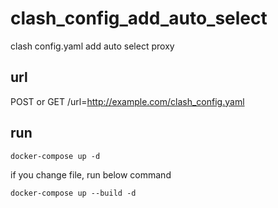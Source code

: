# clash_config_add_auto_select
clash config.yaml add auto select proxy


## url

POST or GET
/url=http://example.com/clash_config.yaml

## run

```shell
docker-compose up -d
```

if you change file, run below command
```shell
docker-compose up --build -d
```
